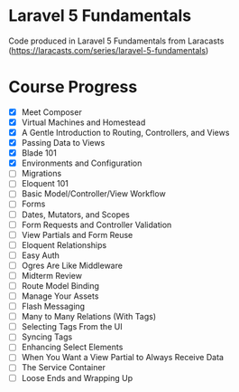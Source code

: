 # Laravel 5 Fundamentals
Code produced in Laravel 5 Fundamentals from Laracasts (https://laracasts.com/series/laravel-5-fundamentals)

Course Progress
===============
- [x] Meet Composer
- [x] Virtual Machines and Homestead
- [x] A Gentle Introduction to Routing, Controllers, and Views
- [x] Passing Data to Views
- [x] Blade 101
- [x] Environments and Configuration
- [ ] Migrations
- [ ] Eloquent 101
- [ ] Basic Model/Controller/View Workflow
- [ ] Forms
- [ ] Dates, Mutators, and Scopes
- [ ] Form Requests and Controller Validation
- [ ] View Partials and Form Reuse
- [ ] Eloquent Relationships
- [ ] Easy Auth
- [ ] Ogres Are Like Middleware
- [ ] Midterm Review
- [ ] Route Model Binding
- [ ] Manage Your Assets
- [ ] Flash Messaging
- [ ] Many to Many Relations (With Tags)
- [ ] Selecting Tags From the UI
- [ ] Syncing Tags
- [ ] Enhancing Select Elements
- [ ] When You Want a View Partial to Always Receive Data
- [ ] The Service Container
- [ ] Loose Ends and Wrapping Up